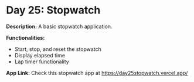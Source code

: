# Day 25: Stopwatch

**Description:** A basic stopwatch application.

**Functionalities:**

- Start, stop, and reset the stopwatch
- Display elapsed time
- Lap timer functionality

**App Link:** Check this stopwatch app at https://day25stopwatch.vercel.app/
